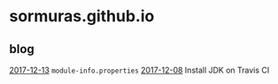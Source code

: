# sormuras.github.io

## blog

[2017-12-13](blog/2017-12-13-module-info-properties.md) `module-info.properties`
[2017-12-08](blog/2017-12-08-install-jdk-on-travis.md) Install JDK on Travis CI
